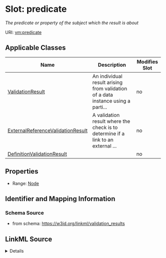 

# Slot: predicate


_The predicate or property of the subject which the result is about_



URI: [vm:predicate](https://w3id.org/linkml/validation-model/predicate)



<!-- no inheritance hierarchy -->





## Applicable Classes

| Name | Description | Modifies Slot |
| --- | --- | --- |
| [ValidationResult](ValidationResult.md) | An individual result arising from validation of a data instance using a parti... |  no  |
| [ExternalReferenceValidationResult](ExternalReferenceValidationResult.md) | A validation result where the check is to determine if a link to an external ... |  no  |
| [DefinitionValidationResult](DefinitionValidationResult.md) |  |  no  |







## Properties

* Range: [Node](Node.md)





## Identifier and Mapping Information







### Schema Source


* from schema: https://w3id.org/linkml/validation_results




## LinkML Source

<details>
```yaml
name: predicate
description: The predicate or property of the subject which the result is about
from_schema: https://w3id.org/linkml/validation_results
related_mappings:
- sh:resultPath
rank: 1000
alias: predicate
domain_of:
- ValidationResult
range: Node

```
</details>